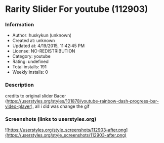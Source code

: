 # Rarity Slider For youtube (112903)

### Information
- Author: huskykun (unknown)
- Created at: unknown
- Updated at: 4/19/2015, 11:42:45 PM
- License: NO-REDISTRIBUTION
- Category: youtube
- Rating: undefined
- Total installs: 191
- Weekly installs: 0


### Description
credits to original slider Bacer (https://userstyles.org/styles/101878/youtube-rainbow-dash-progress-bar-video-player), all i did was change the gif


### Screenshots (links to userstyles.org)
![https://userstyles.org/style_screenshots/112903-after.png](https://userstyles.org/style_screenshots/112903-after.png)


